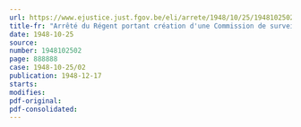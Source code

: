 ```yaml
---
url: https://www.ejustice.just.fgov.be/eli/arrete/1948/10/25/1948102502/justel
title-fr: "Arrêté du Régent portant création d'une Commission de surveillance sur le Laboratoire de Recherches chimiques"
date: 1948-10-25
source:
number: 1948102502
page: 888888
case: 1948-10-25/02
publication: 1948-12-17
starts:
modifies:
pdf-original:
pdf-consolidated:
---
```


